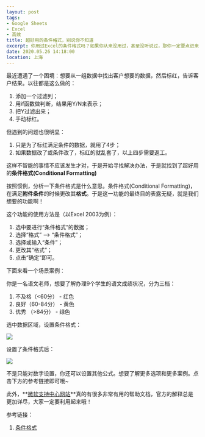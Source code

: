 ```yaml
---
layout: post
tags: 
- Google Sheets
- Excel
- 高效
title: 超好用的条件格式，别说你不知道
excerpt: 你用过Excel的条件格式吗？如果你从来没用过，甚至没听说过，那你一定要点进来了解一下这个超有用的功能哦！
date: 2020.05.26 14:18:00
location: 上海
---
```


最近遭遇了一个困境：想要从一组数据中找出客户想要的数据，然后标红，告诉客户结果。以往都是这么做的：
1. 添加一个过滤列；
2. 用if函数做判断，结果用Y/N来表示；
3. 把Y过滤出来；
4. 手动标红。

但遇到的问题也很明显：

1. 只是为了标红满足条件的数据，就用了4步；
2. 如果数据改了或条件改了，标红的就乱套了，以上四步需要返工。

这样不智能的事情不应该发生才对，于是开始寻找解决办法，于是就找到了超好用的**条件格式(Conditional Formatting)**

按照惯例，分析一下条件格式是什么意思。条件格式(Conditional Formatting)，在满足**附件条件**的时候更改其**格式**。于是这一功能的最终目的表露无疑，就是我们想要的功能啊！

这个功能的使用方法是（以Excel 2003为例）：
1. 选中要进行“条件格式”的数据；
2. 选择“格式” --> “条件格式”；
3. 选择或输入“条件”；
4. 更改其“格式”；
5. 点击“确定”即可。

下面来看一个场景案例：

你是一名语文老师，想要了解办理9个学生的语文成绩状况，分为三档：
1. 不及格（<60分） - 红色
2. 良好（60-84分） - 黄色
3. 优秀  （>84分） - 绿色


选中数据区域，设置条件格式：

<div class="zoom-pic-full">
	<a href="{{ site.url }}/{{ site.baseurl }}/imgs/posts/2020-05-26-How-to-use-Conditional-Formatting-middle.png" data-detail="" data-source="{{ site.url }}/{{ site.baseurl }}/imgs/posts/2020-05-26-How-to-use-Conditional-Formatting-middle.png" title="选择条件和格式" style="width:251px; height:120px;">
		<img src="{{ site.url }}/{{ site.baseurl }}/imgs/posts/2020-05-26-How-to-use-Conditional-Formatting-middle.png">
	</a>
</div>

设置了条件格式后：

<div class="zoom-pic-half">
	<a href="{{ site.url }}/{{ site.baseurl }}/imgs/posts/2020-05-26-How-to-use-Conditional-Formatting-after.png" data-detail="" data-source="{{ site.url }}/{{ site.baseurl }}/imgs/posts/2020-05-26-How-to-use-Conditional-Formatting-after.png" title="添加条件格式后" style="width:251px; height:120px;">
		<img src="{{ site.url }}/{{ site.baseurl }}/imgs/posts/2020-05-26-How-to-use-Conditional-Formatting-after.png">
	</a>
</div>

不是只能对数字设置，你还可以设置其他公式。想要了解更多选项和更多案例。点击下方的参考链接即可哦~

此外，**<a href="https://support.microsoft.com/zh-cn" target="_blank">微软支持中心网站</a>**真的有很多非常有用的帮助文档，官方的解释总是更加详尽，大家一定要利用起来哦！

参考链接：
1. <a href="https://support.office.com/zh-cn/article/%E4%BD%BF%E7%94%A8%E6%9D%A1%E4%BB%B6%E6%A0%BC%E5%BC%8F%E7%AA%81%E5%87%BA%E6%98%BE%E7%A4%BA%E4%BF%A1%E6%81%AF-fed60dfa-1d3f-4e13-9ecb-f1951ff89d7f" target="_blank">条件格式</a>